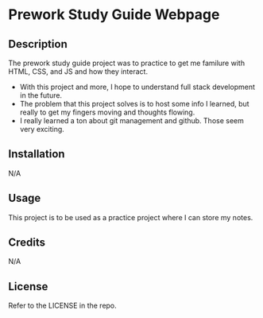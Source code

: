 # Prework Study Guide Webpage

## Description

The prework study guide project was to practice to get me familure with HTML, CSS, and JS and how they interact. 

- With this project and more, I hope to understand full stack development in the future.
- The problem that this project solves is to host some info I learned, but really to get my fingers moving and thoughts flowing. 
- I really learned a ton about git management and github. Those seem very exciting. 


## Installation

N/A

## Usage

This project is to be used as a practice project where I can store my notes. 

## Credits

N/A

## License

Refer to the LICENSE in the repo.